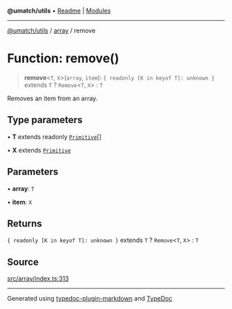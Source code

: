 **@umatch/utils** • [Readme](../../index.md) \| [Modules](../../modules.md)

***

[@umatch/utils](../../modules.md) / [array](../index.md) / remove

# Function: remove()

> **remove**\<`T`, `X`\>(`array`, `item`): `{ readonly [K in keyof T]: unknown }` extends `T` ? `Remove`\<`T`, `X`\> : `T`

Removes an item from an array.

## Type parameters

• **T** extends readonly [`Primitive`](../../index/type-aliases/Primitive.md)[]

• **X** extends [`Primitive`](../../index/type-aliases/Primitive.md)

## Parameters

• **array**: `T`

• **item**: `X`

## Returns

`{ readonly [K in keyof T]: unknown }` extends `T` ? `Remove`\<`T`, `X`\> : `T`

## Source

[src/array/index.ts:313](https://github.com/umatch-oficial/utils/blob/1c5b195/src/array/index.ts#L313)

***

Generated using [typedoc-plugin-markdown](https://www.npmjs.com/package/typedoc-plugin-markdown) and [TypeDoc](https://typedoc.org/)
